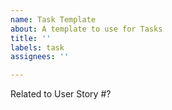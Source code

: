 ```yaml
---
name: Task Template
about: A template to use for Tasks
title: ''
labels: task
assignees: ''

---
```


Related to User Story #?
